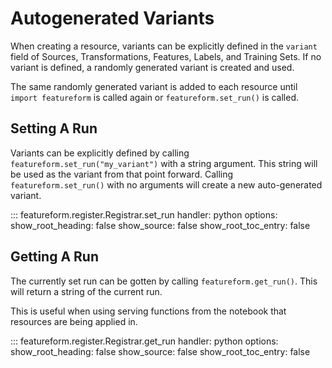 # Autogenerated Variants

When creating a resource, variants can be explicitly defined in the `variant` field of Sources, Transformations, 
Features, Labels, and Training Sets. If no variant is defined, a randomly generated variant is created and used.

The same randomly generated variant is added to each resource until `import featureform` is called again or 
`featureform.set_run()` is called. 

## Setting A Run
Variants can be explicitly defined by calling `featureform.set_run("my_variant")` with a string argument. 
This string will be used as the variant from that point forward. Calling `featureform.set_run()` with no arguments
will create a new auto-generated variant.

::: featureform.register.Registrar.set_run
    handler: python
    options:
        show_root_heading: false
        show_source: false
        show_root_toc_entry: false

## Getting A Run
The currently set run can be gotten by calling `featureform.get_run()`. This will return a string of the current run.

This is useful when using serving functions from the notebook that resources are being applied in. 

::: featureform.register.Registrar.get_run
    handler: python
    options:
        show_root_heading: false
        show_source: false
        show_root_toc_entry: false